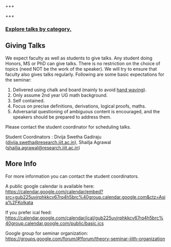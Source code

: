 +++

+++
### <a href="/~theory/seminar/categories">Explore talks by category.</a>

## Giving Talks 
We expect faculty as well as students to give talks. Any student doing Honors, MS or PhD can give talks. There is no restriction on the choice of topics (need NOT be the work of the speaker). We will try to ensure that faculty also gives talks regularly. Following are some basic expectations for the seminar:

1. Delivered using chalk and board (mainly to avoid [hand waving](https://en.wikipedia.org/wiki/Hand-waving)).
2. Only assume 2nd year UG math background.
3. Self contained.
4. Focus on precise definitions, derivations, logical proofs, maths.
5. Adversarial questioning of ambiguous content is encouraged, and the speakers should be prepared to address them.

Please contact the student coordinator for scheduling talks.

Student Coordinators : Divija Swetha Gadiraju (divija.swetha@research.iiit.ac.in), Shailja Agrawal (shailja.agrawal@research.iiit.ac.in)



## More Info
For more information you can contact the student coordinators.

A public google calendar is available here: https://calendar.google.com/calendar/embed?src=gub225uvjrphkkcv67rq4h5brc%40group.calendar.google.com&ctz=Asia%2FKolkata

If you prefer ical feed: https://calendar.google.com/calendar/ical/gub225uvjrphkkcv67rq4h5brc%40group.calendar.google.com/public/basic.ics

Google group for seminar organization: https://groups.google.com/forum/#!forum/theory-seminar-iiith-organization